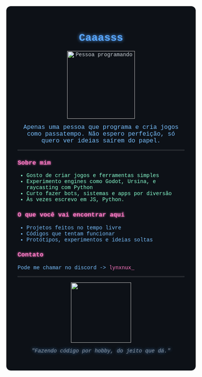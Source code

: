 <!-- Estilo customizado -->
<div style="background-color: #0d1117; color: #c9d1d9; padding: 30px; border-radius: 12px; font-family: 'Courier New', monospace;">

<h1 align="center" style="color: #58a6ff; text-shadow: 0 0 8px #58a6ff;">Caaasss</h1>

<p align="center">
  <img src="https://media.tenor.com/qP2ZEM3QBC8AAAAC/coding.gif" width="180" alt="Pessoa programando">
</p>

<p align="center" style="font-size: 16px; max-width: 600px; margin: auto; color: #79c0ff;">
  Apenas uma pessoa que programa e cria jogos como passatempo.  
  Não espero perfeição, só quero ver ideias saírem do papel.
</p>

<hr style="border: 1px solid #30363d;">

<h3 style="color: #ff79c6; text-shadow: 0 0 5px #ff79c6;">Sobre mim</h3>

<ul>
  <li style="color: #8affd1;">Gosto de criar jogos e ferramentas simples</li>
  <li style="color: #8affd1;">Experimento engines como Godot, Ursina, e raycasting com Python</li>
  <li style="color: #8affd1;">Curto fazer bots, sistemas e apps por diversão</li>
  <li style="color: #8affd1;">Às vezes escrevo em JS, Python.</li>
</ul>

<h3 style="color: #ff79c6; text-shadow: 0 0 5px #ff79c6;">O que você vai encontrar aqui</h3>

<ul>
  <li style="color: #79c0ff;">Projetos feitos no tempo livre</li>
  <li style="color: #79c0ff;">Códigos que tentam funcionar</li>
  <li style="color: #79c0ff;">Protótipos, experimentos e ideias soltas</li>
</ul>

<h3 style="color: #ff79c6; text-shadow: 0 0 5px #ff79c6;">Contato</h3>

<p style="color: #79c0ff;">Pode me chamar no discord -&gt; <a href="https://discordapp.com/users/lynxnux_" style="color:#ff79c6; text-decoration:none;">lynxnux_</a></p>

<hr style="border: 1px solid #30363d;">

<p align="center">
  <img src="https://media.tenor.com/0AVK0KD0towAAAAC/bongo-cat-codes.gif" width="160">
</p>

<p align="center" style="font-style: italic; color: #8b949e; text-shadow: 0 0 8px #58a6ff;">"Fazendo código por hobby, do jeito que dá."</p>

</div>
